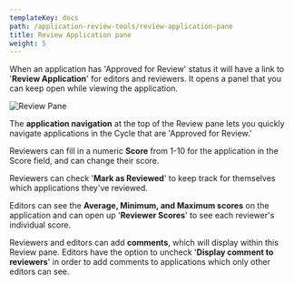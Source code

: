```yaml
---
templateKey: docs
path: /application-review-tools/review-application-pane
title: Review Application pane
weight: 5
---
```

When an application has 'Approved for Review' status it will have a link to '**Review Application**' for editors and reviewers. It opens a panel that you can keep open while viewing the application.

![Review Pane](/img/screenshot-from-2018-11-14-16-35-48.png)

The **application navigation** at the top of the Review pane lets you quickly navigate applications in the Cycle that are 'Approved for Review.'

Reviewers can fill in a numeric **Score** from 1-10 for the application in the Score field, and can change their score.

Reviewers can check '**Mark as Reviewed**' to keep track for themselves which applications they've reviewed.

Editors can see the **Average, Minimum, and Maximum scores** on the application and can open up '**Reviewer Scores**' to see each reviewer's individual score.

Reviewers and editors can add **comments**, which will display within this Review pane. Editors have the option to uncheck '**Display comment to reviewers**' in order to add comments to applications which only other editors can see.
